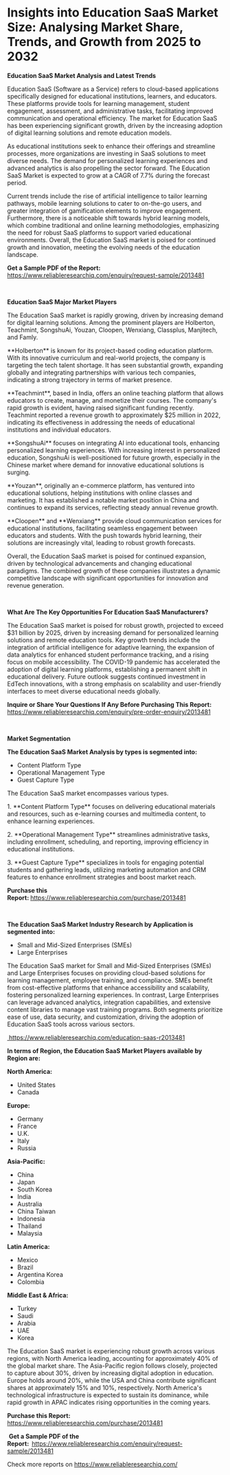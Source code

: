 <p><h1>Insights into Education SaaS Market Size: Analysing Market Share, Trends, and Growth from 2025 to 2032</h1></p><p><strong>Education SaaS Market Analysis and Latest Trends</strong></p>
<p><p>Education SaaS (Software as a Service) refers to cloud-based applications specifically designed for educational institutions, learners, and educators. These platforms provide tools for learning management, student engagement, assessment, and administrative tasks, facilitating improved communication and operational efficiency. The market for Education SaaS has been experiencing significant growth, driven by the increasing adoption of digital learning solutions and remote education models.</p><p>As educational institutions seek to enhance their offerings and streamline processes, more organizations are investing in SaaS solutions to meet diverse needs. The demand for personalized learning experiences and advanced analytics is also propelling the sector forward. The Education SaaS Market is expected to grow at a CAGR of 7.7% during the forecast period. </p><p>Current trends include the rise of artificial intelligence to tailor learning pathways, mobile learning solutions to cater to on-the-go users, and greater integration of gamification elements to improve engagement. Furthermore, there is a noticeable shift towards hybrid learning models, which combine traditional and online learning methodologies, emphasizing the need for robust SaaS platforms to support varied educational environments. Overall, the Education SaaS market is poised for continued growth and innovation, meeting the evolving needs of the education landscape.</p></p>
<p><strong>Get a Sample PDF of the Report:&nbsp;</strong> <a href="https://www.reliableresearchiq.com/enquiry/request-sample/2013481?utm_campaign=2927&utm_medium=2&utm_source=Github&utm_content=ia&utm_term=10032025&utm_id=education-saas">https://www.reliableresearchiq.com/enquiry/request-sample/2013481</a></p>
<p>&nbsp;</p>
<p><strong>Education SaaS Major Market Players</strong></p>
<p><p>The Education SaaS market is rapidly growing, driven by increasing demand for digital learning solutions. Among the prominent players are Holberton, Teachmint, SongshuAi, Youzan, Cloopen, Wenxiang, Classplus, Manjitech, and Famly.</p><p>**Holberton** is known for its project-based coding education platform. With its innovative curriculum and real-world projects, the company is targeting the tech talent shortage. It has seen substantial growth, expanding globally and integrating partnerships with various tech companies, indicating a strong trajectory in terms of market presence.</p><p>**Teachmint**, based in India, offers an online teaching platform that allows educators to create, manage, and monetize their courses. The company's rapid growth is evident, having raised significant funding recently. Teachmint reported a revenue growth to approximately $25 million in 2022, indicating its effectiveness in addressing the needs of educational institutions and individual educators.</p><p>**SongshuAi** focuses on integrating AI into educational tools, enhancing personalized learning experiences. With increasing interest in personalized education, SongshuAi is well-positioned for future growth, especially in the Chinese market where demand for innovative educational solutions is surging.</p><p>**Youzan**, originally an e-commerce platform, has ventured into educational solutions, helping institutions with online classes and marketing. It has established a notable market position in China and continues to expand its services, reflecting steady annual revenue growth.</p><p>**Cloopen** and **Wenxiang** provide cloud communication services for educational institutions, facilitating seamless engagement between educators and students. With the push towards hybrid learning, their solutions are increasingly vital, leading to robust growth forecasts.</p><p>Overall, the Education SaaS market is poised for continued expansion, driven by technological advancements and changing educational paradigms. The combined growth of these companies illustrates a dynamic competitive landscape with significant opportunities for innovation and revenue generation.</p></p>
<p>&nbsp;</p>
<p><strong>What Are The Key Opportunities For Education SaaS Manufacturers?</strong></p>
<p><p>The Education SaaS market is poised for robust growth, projected to exceed $31 billion by 2025, driven by increasing demand for personalized learning solutions and remote education tools. Key growth trends include the integration of artificial intelligence for adaptive learning, the expansion of data analytics for enhanced student performance tracking, and a rising focus on mobile accessibility. The COVID-19 pandemic has accelerated the adoption of digital learning platforms, establishing a permanent shift in educational delivery. Future outlook suggests continued investment in EdTech innovations, with a strong emphasis on scalability and user-friendly interfaces to meet diverse educational needs globally.</p></p>
<p><strong>Inquire or Share Your Questions If Any Before Purchasing This Report:</strong> <a href="https://www.reliableresearchiq.com/enquiry/pre-order-enquiry/2013481?utm_campaign=2927&utm_medium=2&utm_source=Github&utm_content=ia&utm_term=10032025&utm_id=education-saas">https://www.reliableresearchiq.com/enquiry/pre-order-enquiry/2013481</a></p>
<p>&nbsp;</p>
<p><strong>Market Segmentation</strong></p>
<p><strong>The Education SaaS Market Analysis by types is segmented into:</strong></p>
<p><ul><li>Content Platform Type</li><li>Operational Management Type</li><li>Guest Capture Type</li></ul></p>
<p><p>The Education SaaS market encompasses various types. </p><p>1. **Content Platform Type** focuses on delivering educational materials and resources, such as e-learning courses and multimedia content, to enhance learning experiences. </p><p>2. **Operational Management Type** streamlines administrative tasks, including enrollment, scheduling, and reporting, improving efficiency in educational institutions. </p><p>3. **Guest Capture Type** specializes in tools for engaging potential students and gathering leads, utilizing marketing automation and CRM features to enhance enrollment strategies and boost market reach.</p></p>
<p><strong>Purchase this Report:&nbsp;</strong><a href="https://www.reliableresearchiq.com/purchase/2013481?utm_campaign=2927&utm_medium=2&utm_source=Github&utm_content=ia&utm_term=10032025&utm_id=education-saas">https://www.reliableresearchiq.com/purchase/2013481</a></p>
<p>&nbsp;</p>
<p><strong>The Education SaaS Market Industry Research by Application is segmented into:</strong></p>
<p><ul><li>Small and Mid-Sized Enterprises (SMEs)</li><li>Large Enterprises</li></ul></p>
<p><p>The Education SaaS market for Small and Mid-Sized Enterprises (SMEs) and Large Enterprises focuses on providing cloud-based solutions for learning management, employee training, and compliance. SMEs benefit from cost-effective platforms that enhance accessibility and scalability, fostering personalized learning experiences. In contrast, Large Enterprises can leverage advanced analytics, integration capabilities, and extensive content libraries to manage vast training programs. Both segments prioritize ease of use, data security, and customization, driving the adoption of Education SaaS tools across various sectors.</p></p>
<p><a href="https://www.reliableresearchiq.com/education-saas-r2013481?utm_campaign=2927&utm_medium=2&utm_source=Github&utm_content=ia&utm_term=10032025&utm_id=education-saas">&nbsp;https://www.reliableresearchiq.com/education-saas-r2013481</a></p>
<p><strong>In terms of Region, the Education SaaS Market Players available by Region are:</strong></p>
<p>
    <p> <strong> North America: </strong>
        <ul>
            <li>United States</li>
            <li>Canada</li>
        </ul>
        </p> 
    <p> <strong> Europe: </strong>
        <ul>
            <li>Germany</li>
            <li>France</li>
            <li>U.K.</li>
            <li>Italy</li>
            <li>Russia</li>
        </ul>
        </p> 
    <p> <strong> Asia-Pacific: </strong>
        <ul>
            <li>China</li>
            <li>Japan</li>
            <li>South Korea</li>
            <li>India</li>
            <li>Australia</li>
            <li>China Taiwan</li>
            <li>Indonesia</li>
            <li>Thailand</li>
            <li>Malaysia</li>
        </ul>
        </p> 
    <p> <strong> Latin America: </strong>
        <ul>
            <li>Mexico</li>
            <li>Brazil</li>
            <li>Argentina Korea</li>
            <li>Colombia</li>
        </ul>
        </p> 
    <p> <strong> Middle East & Africa: </strong>
        <ul>
            <li>Turkey</li>
            <li>Saudi</li>
            <li>Arabia</li>
            <li>UAE</li>
            <li>Korea</li>
        </ul>
    </p>
    </p>
<p><p>The Education SaaS market is experiencing robust growth across various regions, with North America leading, accounting for approximately 40% of the global market share. The Asia-Pacific region follows closely, projected to capture about 30%, driven by increasing digital adoption in education. Europe holds around 20%, while the USA and China contribute significant shares at approximately 15% and 10%, respectively. North America's technological infrastructure is expected to sustain its dominance, while rapid growth in APAC indicates rising opportunities in the coming years.</p></p>
<p><strong>Purchase this Report: </strong><a href="https://www.reliableresearchiq.com/purchase/2013481?utm_campaign=2927&utm_medium=2&utm_source=Github&utm_content=ia&utm_term=10032025&utm_id=education-saas">https://www.reliableresearchiq.com/purchase/2013481</a></p>
<p>&nbsp;<strong>Get a Sample PDF of the Report:&nbsp;&nbsp;</strong><a href="https://www.reliableresearchiq.com/enquiry/request-sample/2013481?utm_campaign=2927&utm_medium=2&utm_source=Github&utm_content=ia&utm_term=10032025&utm_id=education-saas">https://www.reliableresearchiq.com/enquiry/request-sample/2013481</a></p>
<p><strong></strong></p>
<p>Check more reports on <a href="https://www.reliableresearchiq.com/?utm_campaign=2927&utm_medium=2&utm_source=Github&utm_content=ia&utm_term=10032025&utm_id=education-saas">https://www.reliableresearchiq.com/</a></p>